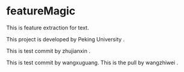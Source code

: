 featureMagic
============

This is feature extraction for text.

This project is developed by Peking University .

This is test commit by zhujianxin .

This is test commit by wangxuguang.
This is the pull by wangzhiwei .